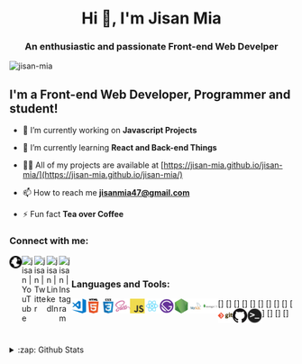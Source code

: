 <h1 align="center">Hi 👋, I'm Jisan Mia</h1>
<h3 align="center">An enthusiastic and passionate Front-end Web Develper</h3>

<p align="left"> <img src="https://komarev.com/ghpvc/?username=jisan-mia" alt="jisan-mia" /> </p>

## I'm a Front-end Web Developer, Programmer and student!

- 🔭 I’m currently working on **Javascript Projects**

- 🌱 I’m currently learning **React and Back-end Things**

- 👨‍💻 All of my projects are available at [https://jisan-mia.github.io/jisan-mia/](https://jisan-mia.github.io/jisan-mia/)

- 📫 How to reach me **jisanmia47@gmail.com**

- ⚡ Fun fact **Tea over Coffee**

### Connect with me:

[<img align="left" alt="jisan.com" width="22px" src="https://raw.githubusercontent.com/iconic/open-iconic/master/svg/globe.svg" />][website]
[<img align="left" alt="jisan | YouTube" width="22px" src="https://cdn.jsdelivr.net/npm/simple-icons@v3/icons/facebook.svg" />][facebook]
[<img align="left" alt="jisan | Twitter" width="22px" src="https://cdn.jsdelivr.net/npm/simple-icons@v3/icons/twitter.svg" />][twitter]
[<img align="left" alt="jisan | LinkedIn" width="22px" src="https://cdn.jsdelivr.net/npm/simple-icons@v3/icons/linkedin.svg" />][linkedin]
[<img align="left" alt="jisan | Instagram" width="22px" src="https://cdn.jsdelivr.net/npm/simple-icons@v3/icons/instagram.svg" />][instagram]

<br />

### Languages and Tools:

[<img align="left" alt="Visual Studio Code" width="26px" src="https://raw.githubusercontent.com/github/explore/80688e429a7d4ef2fca1e82350fe8e3517d3494d/topics/visual-studio-code/visual-studio-code.png" />]
[<img align="left" alt="HTML5" width="26px" src="https://raw.githubusercontent.com/github/explore/80688e429a7d4ef2fca1e82350fe8e3517d3494d/topics/html/html.png" />]
[<img align="left" alt="CSS3" width="26px" src="https://raw.githubusercontent.com/github/explore/80688e429a7d4ef2fca1e82350fe8e3517d3494d/topics/css/css.png" />]
[<img align="left" alt="Sass" width="26px" src="https://raw.githubusercontent.com/github/explore/80688e429a7d4ef2fca1e82350fe8e3517d3494d/topics/sass/sass.png" />]
[<img align="left" alt="JavaScript" width="26px" src="https://raw.githubusercontent.com/github/explore/80688e429a7d4ef2fca1e82350fe8e3517d3494d/topics/javascript/javascript.png" />]
[<img align="left" alt="React" width="26px" src="https://raw.githubusercontent.com/github/explore/80688e429a7d4ef2fca1e82350fe8e3517d3494d/topics/react/react.png" />]
[<img align="left" alt="Gatsby" width="26px" src="https://raw.githubusercontent.com/github/explore/e94815998e4e0713912fed477a1f346ec04c3da2/topics/gatsby/gatsby.png" />]
[<img align="left" alt="Node.js" width="26px" src="https://raw.githubusercontent.com/github/explore/80688e429a7d4ef2fca1e82350fe8e3517d3494d/topics/nodejs/nodejs.png" />]
[<img align="left" alt="MySQL" width="26px" src="https://raw.githubusercontent.com/github/explore/80688e429a7d4ef2fca1e82350fe8e3517d3494d/topics/mysql/mysql.png" />]
[<img align="left" alt="MongoDB" width="26px" src="https://raw.githubusercontent.com/github/explore/80688e429a7d4ef2fca1e82350fe8e3517d3494d/topics/mongodb/mongodb.png" />]
[<img align="left" alt="Git" width="26px" src="https://raw.githubusercontent.com/github/explore/80688e429a7d4ef2fca1e82350fe8e3517d3494d/topics/git/git.png" />]
[<img align="left" alt="GitHub" width="26px" src="https://raw.githubusercontent.com/github/explore/78df643247d429f6cc873026c0622819ad797942/topics/github/github.png" />]
[<img align="left" alt="Terminal" width="26px" src="https://raw.githubusercontent.com/github/explore/80688e429a7d4ef2fca1e82350fe8e3517d3494d/topics/terminal/terminal.png" />]

<br />
<br />

<!--<p>&nbsp;<img align="center" src="https://github-readme-stats.vercel.app/api?username=jisan-mia&show_icons=true" alt="jisan-mia" /></p>-->

<details>
  <summary>:zap: Github Stats</summary>

  <img align="left" alt="codeSTACKr's Github Stats" src="https://github-readme-stats.codestackr.vercel.app/api?username=codeSTACKr&show_icons=true&hide_border=true" />

</details>

[website]: https://jisan.com
[twitter]: https://twitter.com/JisanMia4
[facebook]: https://youtube.com/jisanmia47
[instagram]: https://instagram.com/ahsan.jishan
[linkedin]: https://linkedin.com/in/jisan-mia

